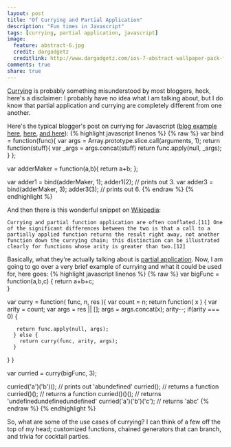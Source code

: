 ```yaml
---
layout: post
title: "Of Currying and Partial Application"
description: "Fun times in Javascript"
tags: [currying, partial application, javascript]
image:
  feature: abstract-6.jpg
  credit: dargadgetz
  creditlink: http://www.dargadgetz.com/ios-7-abstract-wallpaper-pack-for-iphone-5-and-ipod-touch-retina/
comments: true
share: true
---
```


[Currying](http://en.wikipedia.org/wiki/Currying) is probably something misunderstood by most bloggers, heck, here's a disclaimer: I probably have no idea what I am talking about, but I do know that partial application and currying are completely different from one another.

Here's the typical blogger's post on currying for Javascript ([blog example here](), [here](), [and here]()): 
{% highlight javascript linenos %}
{% raw %}
var bind = function(func){
 var args = Array.prototype.slice.call(arguments, 1);
 return function(stuff){
     var _args = args.concat(stuff)
     return func.apply(null, _args);
 }
};

var adderMaker = function(a,b){
    return a+b;
};

var adder1 = bind(adderMaker, 1);
adder1(2); // prints out 3. 
var adder3 = bind(adderMaker, 3);
adder3(3); // prints out 6.
{% endraw %}
{% endhighlight %}

And then there is this wonderful snippet on [Wikipedia](http://en.wikipedia.org/wiki/Currying#Contrast_with_partial_function_application):
```
Currying and partial function application are often conflated.[11] One of the significant differences between the two is that a call to a partially applied function returns the result right away, not another function down the currying chain; this distinction can be illustrated clearly for functions whose arity is greater than two.[12]
```

Basically, what they're actually talking about is [partial application]().  Now, I am going to go over a very brief example of currying and what it could be used for, here goes: 
{% highlight javascript linenos %}
{% raw %}
var bigFunc = function(a,b,c) {
 return a+b+c;    
}

var curry = function( func, n, res ){
  var count = n; 
   return function( x ) { 
      var arity = count; 
      var args = res || [];
      args = args.concat(x);
      arity--;
      if(arity === 0) {
       
       return func.apply(null, args);
      } else {
        return curry(func, arity, args);
      }
   }
}


var curried = curry(bigFunc, 3);

curried('a')('b')(); // prints out 'abundefined'
curried(); // returns a function
curried()(); // returns a function
curried()()(); // returns 'undefinedundefinedundefined'
curried('a')('b')('c'); // returns 'abc'
{% endraw %}
{% endhighlight %}

So, what are some of the use cases of currying? I can think of a few off the top of my head; customized functions, chained generators that can branch, and trivia for cocktail parties.  


